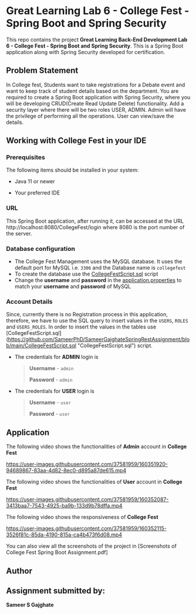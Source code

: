 #  Great Learning Lab 6 - College Fest - Spring Boot and Spring Security

This repo contains the project **Great Learning Back-End Development Lab 6 - College Fest - Spring Boot and Spring Security**. This is a Spring Boot application along with Spring Security developed for certification.


##  Problem Statement

In College fest, Students want to take registrations for a Debate event and want to keep track of student details based on the department. You are required to create a Spring Boot application with Spring Security, where you will be developing CRUD(Create Read Update Delete) functionality. Add a security layer where there will be two roles USER, ADMIN. Admin will have the privilege of performing all the operations. User can view/save the details.


##  Working with College Fest in your IDE

###  Prerequisites

The following items should be installed in your system:

* Java 11 or newer

* Your preferred IDE


###  URL

This Spring Boot application, after running it, can be accessed at the URL http://localhost:8080/CollegeFest/login where 8080 is the port number of the server. 

###  Database configuration

- The College Fest Management uses the MySQL database. It uses the default port for MySQL i.e. `3306` and the Database name is `collegefest`
- To create the database use the [CollegeFestScript.sql](https://github.com/SameerPhD/SameerGajghateSpringRestAssignment/blob/main/CollegeFestScript.sql "CollegeFestScript.sql") script
- Change the **username** and **password** in the [application.properties](https://github.com/shubhamshukla7794/ShubhamKShukla_Lab-SpringAssignmentSolution/blob/main/CollegeFest/src/main/resources/application.properties "application.properties") to match your **username** and **password** of MySQL

### Account Details
Since, currently there is no Registration process in this application, therefore, we have to use the SQL query to insert values in the `USERS`, `ROLES` and `USERS_ROLES`.
In order to insert the values in the tables use [CollegeFestScript.sql] (https://github.com/SameerPhD/SameerGajghateSpringRestAssignment/blob/main/CollegeFestScript.sql "CollegeFestScript.sql") script.

- The credentials for **ADMIN** login is
    > **Username** - `admin`
    > 
    > **Password** - `admin`
- The credentials for **USER** login is
    > **Username** - `user`
    >
    > **Password** - `user`

##  Application

The following video shows the functionalities of **Admin** account in **College Fest**

https://user-images.githubusercontent.com/37581959/160351920-94689867-83aa-4d82-8ec0-d895a87de615.mp4



The following video shows the functionalities of **User** account in **College Fest**

https://user-images.githubusercontent.com/37581959/160352087-3413baa7-7543-4925-ba9b-133d9b78dffa.mp4



The following video shows the responsiveness of **College Fest**

https://user-images.githubusercontent.com/37581959/160352115-3526f81c-85da-4190-815a-ca4b473f6d08.mp4


You can also view all the screenshots of the project in [Screenshots of College Fest Spring Boot Assignment.pdf]

##  Author
##  Assignment submitted by:

**Sameer S Gajghate**
